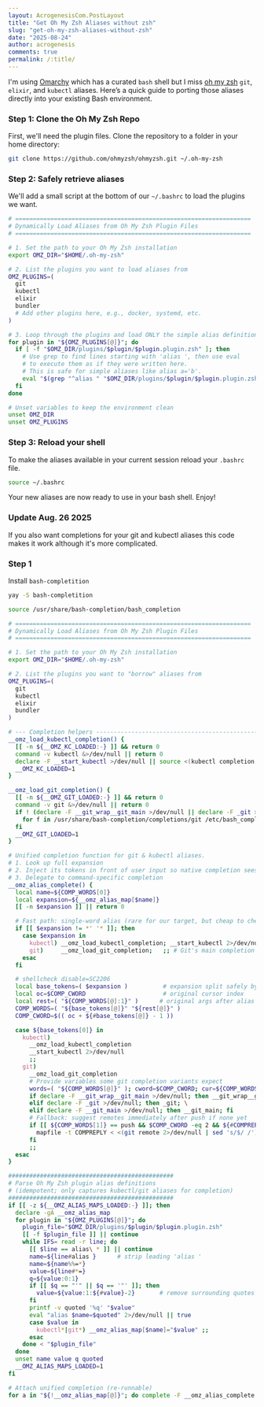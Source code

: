 ```yaml
---
layout: AcrogenesisCom.PostLayout
title: "Get Oh My Zsh Aliases without zsh"
slug: "get-oh-my-zsh-aliases-without-zsh"
date: "2025-08-24"
author: acrogenesis
comments: true
permalink: /:title/
---
```


I'm using [Omarchy](https://omarchy.org/) which has a curated `bash` shell but I miss [oh my zsh](https://ohmyz.sh/) `git`, `elixir`, and `kubectl` aliases.
Here’s a quick guide to porting those aliases directly into your existing Bash environment.

### Step 1: Clone the Oh My Zsh Repo

First, we'll need the plugin files. Clone the repository to a folder in your home directory:

```bash
git clone https://github.com/ohmyzsh/ohmyzsh.git ~/.oh-my-zsh
```

### Step 2: Safely retrieve aliases

We'll add a small script at the bottom of our `~/.bashrc` to load the plugins we want.

```bash
# ===================================================================
# Dynamically Load Aliases from Oh My Zsh Plugin Files
# ===================================================================

# 1. Set the path to your Oh My Zsh installation
export OMZ_DIR="$HOME/.oh-my-zsh"

# 2. List the plugins you want to load aliases from
OMZ_PLUGINS=(
  git
  kubectl
  elixir
  bundler
  # Add other plugins here, e.g., docker, systemd, etc.
)

# 3. Loop through the plugins and load ONLY the simple alias definitions
for plugin in "${OMZ_PLUGINS[@]}"; do
  if [ -f "$OMZ_DIR/plugins/$plugin/$plugin.plugin.zsh" ]; then
    # Use grep to find lines starting with 'alias ', then use eval
    # to execute them as if they were written here.
    # This is safe for simple aliases like alias a='b'.
    eval "$(grep "^alias " "$OMZ_DIR/plugins/$plugin/$plugin.plugin.zsh")"
  fi
done

# Unset variables to keep the environment clean
unset OMZ_DIR
unset OMZ_PLUGINS
```

### Step 3: Reload your shell

To make the aliases available in your current session reload your `.bashrc` file.

```bash
source ~/.bashrc
```

Your new aliases are now ready to use in your bash shell. Enjoy!

### Update Aug. 26 2025

If you also want completions for your git and kubectl aliases this code makes it work although it's more complicated.

### Step 1

Install `bash-completition`

```bash
yay -S bash-completition
```

```bash
source /usr/share/bash-completion/bash_completion

# ===================================================================
# Dynamically Load Aliases from Oh My Zsh Plugin Files
# ===================================================================

# 1. Set the path to your Oh My Zsh installation
export OMZ_DIR="$HOME/.oh-my-zsh"

# 2. List the plugins you want to "borrow" aliases from
OMZ_PLUGINS=(
  git
  kubectl
  elixir
  bundler
)

# --- Completion helpers ----------------------------------------------------
__omz_load_kubectl_completion() {
  [[ -n ${__OMZ_KC_LOADED:-} ]] && return 0
  command -v kubectl &>/dev/null || return 0
  declare -F __start_kubectl >/dev/null || source <(kubectl completion bash)
  __OMZ_KC_LOADED=1
}

__omz_load_git_completion() {
  [[ -n ${__OMZ_GIT_LOADED:-} ]] && return 0
  command -v git &>/dev/null || return 0
  if ! (declare -F __git_wrap__git_main >/dev/null || declare -F _git >/dev/null || declare -F __git_main >/dev/null); then
    for f in /usr/share/bash-completion/completions/git /etc/bash_completion.d/git; do [[ -r $f ]] && . "$f" && break; done
  fi
  __OMZ_GIT_LOADED=1
}

# Unified completion function for git & kubectl aliases.
# 1. Look up full expansion
# 2. Inject its tokens in front of user input so native completion sees real command
# 3. Delegate to command-specific completion
__omz_alias_complete() {
  local name=${COMP_WORDS[0]}
  local expansion=${__omz_alias_map[$name]}
  [[ -n $expansion ]] || return 0

  # Fast path: single-word alias (rare for our target, but cheap to check)
  if [[ $expansion != *' '* ]]; then
    case $expansion in
      kubectl) __omz_load_kubectl_completion; __start_kubectl 2>/dev/null; return ;;
      git)     __omz_load_git_completion;   ;; # Git's main completion entry already handles base command
    esac
  fi

  # shellcheck disable=SC2206
  local base_tokens=( $expansion )          # expansion split safely by IFS=space semantics
  local oc=$COMP_CWORD                      # original cursor index
  local rest=( "${COMP_WORDS[@]:1}" )      # original args after alias word
  COMP_WORDS=( "${base_tokens[@]}" "${rest[@]}" )
  COMP_CWORD=$(( oc + ${#base_tokens[@]} - 1 ))

  case ${base_tokens[0]} in
    kubectl)
      __omz_load_kubectl_completion
      __start_kubectl 2>/dev/null
      ;;
    git)
      __omz_load_git_completion
      # Provide variables some git completion variants expect
      words=( "${COMP_WORDS[@]}" ); cword=$COMP_CWORD; cur=${COMP_WORDS[COMP_CWORD]}; prev=${COMP_WORDS[COMP_CWORD-1]}
      if declare -F __git_wrap__git_main >/dev/null; then __git_wrap__git_main; \
      elif declare -F _git >/dev/null; then _git; \
      elif declare -F __git_main >/dev/null; then __git_main; fi
      # Fallback: suggest remotes immediately after push if none yet
      if [[ ${COMP_WORDS[1]} == push && $COMP_CWORD -eq 2 && ${#COMPREPLY[@]} -eq 0 ]]; then
        mapfile -t COMPREPLY < <(git remote 2>/dev/null | sed 's/$/ /')
      fi
      ;;
  esac
}

###############################################
# Parse Oh My Zsh plugin alias definitions
# (idempotent; only captures kubectl/git aliases for completion)
###############################################
if [[ -z ${__OMZ_ALIAS_MAPS_LOADED:-} ]]; then
  declare -gA __omz_alias_map
  for plugin in "${OMZ_PLUGINS[@]}"; do
    plugin_file="$OMZ_DIR/plugins/$plugin/$plugin.plugin.zsh"
    [[ -f $plugin_file ]] || continue
    while IFS= read -r line; do
      [[ $line == alias\ * ]] || continue
      name=${line#alias }      # strip leading 'alias '
      name=${name%%=*}
      value=${line#*=}
      q=${value:0:1}
      if [[ $q == "'" || $q == '"' ]]; then
        value=${value:1:${#value}-2}       # remove surrounding quotes
      fi
      printf -v quoted '%q' "$value"
      eval "alias $name=$quoted" 2>/dev/null || true
      case $value in
        kubectl*|git*) __omz_alias_map[$name]="$value" ;;
      esac
    done < "$plugin_file"
  done
  unset name value q quoted
  __OMZ_ALIAS_MAPS_LOADED=1
fi

# Attach unified completion (re-runnable)
for a in "${!__omz_alias_map[@]}"; do complete -F __omz_alias_complete "$a" 2>/dev/null || true; done
```

